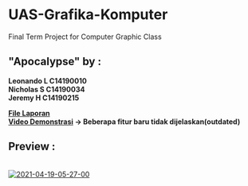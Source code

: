# UAS-Grafika-Komputer
Final Term Project for Computer Graphic Class

## "Apocalypse" by :
<b>Leonando L C14190010</b>
<br><b>Nicholas S C14190034</b>
<br><b>Jeremy H C14190215</b>

<b>[File Laporan](https://www.youtube.com/watch?v=dQw4w9WgXcQ)</b>
<br><b>[Video Demonstrasi](https://www.youtube.com/watch?v=dQw4w9WgXcQ) -> Beberapa fitur baru tidak dijelaskan(outdated)</b>


## Preview :
<br><a href="https://scontent-cgk1-2.cdninstagram.com/v/t51.2885-19/s150x150/41681895_2194604767530728_4333324777042214912_n.jpg?tp=1&_nc_ht=scontent-cgk1-2.cdninstagram.com&_nc_cat=108&_nc_ohc=5dfnBMY2FFoAX9KUrFr&edm=ABfd0MgBAAAA&ccb=7-4&oh=833c20bcd3a9837e08c182e33c16a390&oe=60D44931&_nc_sid=7bff83"><img src="https://scontent-cgk1-2.cdninstagram.com/v/t51.2885-19/s150x150/41681895_2194604767530728_4333324777042214912_n.jpg?tp=1&_nc_ht=scontent-cgk1-2.cdninstagram.com&_nc_cat=108&_nc_ohc=5dfnBMY2FFoAX9KUrFr&edm=ABfd0MgBAAAA&ccb=7-4&oh=833c20bcd3a9837e08c182e33c16a390&oe=60D44931&_nc_sid=7bff83" alt="2021-04-19-05-27-00" border="0"></a>
